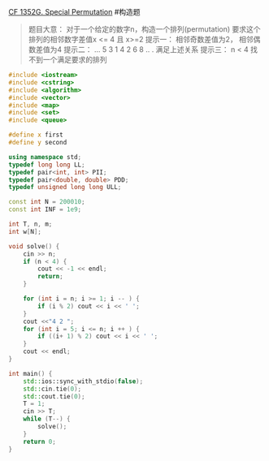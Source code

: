 [CF 1352G. Special Permutation](https://codeforces.com/problemset/problem/1352/G)
#构造题 
> 题目大意：
>  对于一个给定的数字n，构造一个排列(permutation)
>  要求这个排列的相邻数字差值x <= 4 且 x>=2
>  提示一：
> 	 相邻奇数差值为2， 相邻偶数差值为4
> 提示二：
> 	 ... 5 3 1 4 2 6 8 .. .
> 	 满足上述关系
> 提示三：
> 	n < 4 找不到一个满足要求的排列
~~~c++
#include <iostream>
#include <cstring>
#include <algorithm>
#include <vector>
#include <map>
#include <set>
#include <queue>

#define x first
#define y second

using namespace std;
typedef long long LL;
typedef pair<int, int> PII;
typedef pair<double, double> PDD;
typedef unsigned long long ULL;

const int N = 200010;
const int INF = 1e9;

int T, n, m;
int w[N];

void solve() {
    cin >> n;
    if (n < 4) {
        cout << -1 << endl;
        return;
    }

    for (int i = n; i >= 1; i -- ) {
        if (i % 2) cout << i << ' ';
    }
    cout <<"4 2 ";
    for (int i = 5; i <= n; i ++ ) {
        if ((i+ 1) % 2) cout << i << ' ';
    }
    cout << endl;
}

int main() {
    std::ios::sync_with_stdio(false);
    std::cin.tie(0);
    std::cout.tie(0);
    T = 1;
    cin >> T;
    while (T--) {
        solve();
    }
    return 0;
}
~~~
